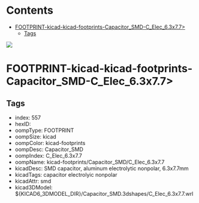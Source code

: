



Contents
========

* [FOOTPRINT-kicad-kicad-footprints-Capacitor_SMD-C_Elec_6.3x7.7>](#footprint-kicad-kicad-footprints-capacitor_smd-c_elec_63x77)
	* [Tags](#tags)
  
![][im]
# FOOTPRINT-kicad-kicad-footprints-Capacitor_SMD-C_Elec_6.3x7.7>

## Tags

- index: 557
- hexID: 
- oompType: FOOTPRINT
- oompSize: kicad
- oompColor: kicad-footprints
- oompDesc: Capacitor_SMD
- oompIndex: C_Elec_6.3x7.7
- oompName: kicad-footprints/Capacitor_SMD/C_Elec_6.3x7.7
- kicadDesc: SMD capacitor, aluminum electrolytic nonpolar, 6.3x7.7mm
- kicadTags: capacitor electrolyic nonpolar
- kicadAttr: smd
- kicad3DModel: ${KICAD6_3DMODEL_DIR}/Capacitor_SMD.3dshapes/C_Elec_6.3x7.7.wrl



[im]: image.png
